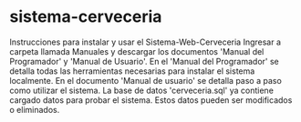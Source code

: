 # sistema-cerveceria

Instrucciones para instalar y usar el Sistema-Web-Cerveceria
Ingresar a carpeta llamada Manuales y descargar los documentos 'Manual del Programador' y 'Manual de Usuario'. 
En el 'Manual del Programador' se detalla todas las herramientas necesarias para instalar el sistema localmente. 
En el documento 'Manual de usuario' se detalla paso a paso como utilizar el sistema. La base de datos 'cerveceria.sql' ya 
contiene cargado datos para probar el sistema. Estos datos pueden ser modificados o eliminados.
